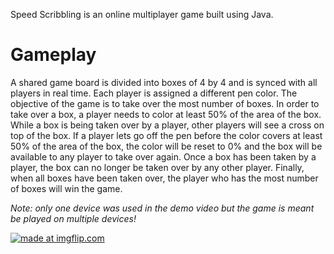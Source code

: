 Speed Scribbling is an online multiplayer game built using Java.

# Gameplay

A shared game board is divided into boxes of 4 by 4 and is synced with all players in real time. Each player is assigned a different pen color. The objective of the game is to take over the most number of boxes. In order to take over a box, a player needs to color at least 50% of the area of the box. While a box is being taken over by a player, other players will see a cross on top of the box. If a player lets go off the pen before the color covers at least 50% of the area of the box, the color will be reset to 0% and the box will be available to any player to take over again. Once a box has been taken by a player, the box can no longer be taken over by any other player. Finally, when all boxes have been taken over, the player who has the most number of boxes will win the game.

*Note: only one device was used in the demo video but the game is meant be played on multiple devices!*

<a href="https://imgflip.com/gif/3phfsk"><img src="https://i.imgflip.com/3phfsk.gif" title="made at imgflip.com"/></a>
